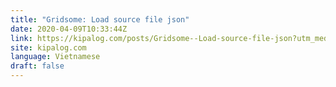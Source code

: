 ```yaml
---
title: "Gridsome: Load source file json"
date: 2020-04-09T10:33:44Z
link: https://kipalog.com/posts/Gridsome--Load-source-file-json?utm_medium=RSS&utm_source=news.12bit.vn
site: kipalog.com
language: Vietnamese
draft: false
---
```

